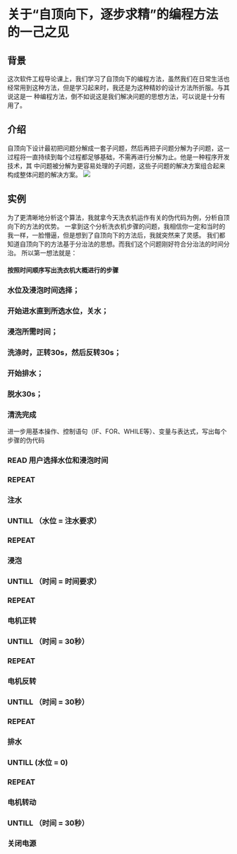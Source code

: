 # 关于“自顶向下，逐步求精”的编程方法的一己之见
## 背景
这次软件工程导论课上，我们学习了自顶向下的编程方法，虽然我们在日常生活也经常用到这种方法，但是学习起来时，我还是为这种精妙的设计方法所折服。与其说这是一
种编程方法，倒不如说这是我们解决问题的思想方法，可以说是十分有用了。
## 介绍
自顶向下设计最初把问题分解成一套子问题，然后再把子问题分解为子问题，这一过程将一直持续到每个过程都足够基础，不需再进行分解为止。他是一种程序开发技术，其
中问题被分解为更容易处理的子问题，这些子问题的解决方案组合起来构成整体问题的解决方案。
![](https://img-blog.csdn.net/20171130122542055?watermark/2/text/aHR0cDovL2Jsb2cuY3Nkbi5uZXQveno5NjI5/font/5a6L5L2T/fontsize/400/fill/I0JBQkFCMA==/dissolve/70/gravity/SouthEast)
## 实例
为了更清晰地分析这个算法，我就拿今天洗衣机运作有关的伪代码为例，分析自顶向下的方法的优势。
一拿到这个分析洗衣机步骤的问题，我相信你一定和当时的我一样，一脸懵逼，但是想到了自顶向下的方法后，我就突然来了灵感。
我们都知道自顶向下的方法基于分治法的思想。而我们这个问题刚好符合分治法的时间分治。
所以第一想法就是：
#### 按照时间顺序写出洗衣机大概进行的步骤
### 水位及浸泡时间选择；
### 开始进水直到所选水位，关水；
### 浸泡所需时间；
### 洗涤时，正转30s，然后反转30s；
### 开始排水；
### 脱水30s；
### 清洗完成
进一步用基本操作、控制语句（IF、FOR、WHILE等）、变量与表达式，写出每个步骤的伪代码
### READ 用户选择水位和浸泡时间
### REPEAT
### 注水
### UNTILL （水位 = 注水要求）
### REPEAT
### 浸泡
### UNTILL （时间 = 时间要求）
### REPEAT
### 电机正转
### UNTILL （时间 = 30秒）
### REPEAT
### 电机反转
### UNTILL （时间 = 30秒）
### REPEAT
### 排水
### UNTILL (水位 = 0)
### REPEAT
### 电机转动
### UNTILL （时间 = 30秒）
### 关闭电源
